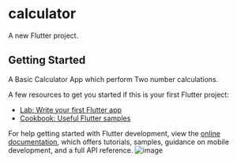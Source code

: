 # calculator

A new Flutter project.

## Getting Started

A Basic Calculator App which perform Two number calculations.

A few resources to get you started if this is your first Flutter project:

- [Lab: Write your first Flutter app](https://docs.flutter.dev/get-started/codelab)
- [Cookbook: Useful Flutter samples](https://docs.flutter.dev/cookbook)

For help getting started with Flutter development, view the
[online documentation](https://docs.flutter.dev/), which offers tutorials,
samples, guidance on mobile development, and a full API reference.
![image](https://github.com/Joyboy48/Basic_Calculator/assets/147731572/93fd0d9c-d1ea-4849-a28e-a50937b26a67)

